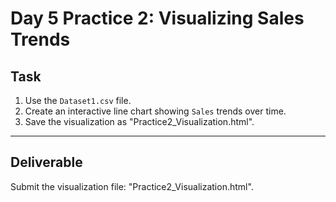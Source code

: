 # Day 5 Practice 2: Visualizing Sales Trends

## Task
1. Use the `Dataset1.csv` file.
2. Create an interactive line chart showing `Sales` trends over time.
3. Save the visualization as "Practice2_Visualization.html".

---

## Deliverable
Submit the visualization file: "Practice2_Visualization.html".